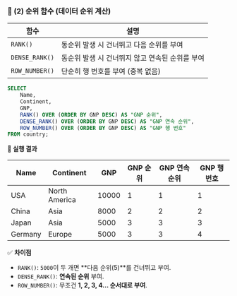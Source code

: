 ### **📌 (2) 순위 함수 (데이터 순위 계산)**

|함수|설명|
|---|---|
|`RANK()`|동순위 발생 시 건너뛰고 다음 순위를 부여|
|`DENSE_RANK()`|동순위 발생 시 건너뛰지 않고 연속된 순위를 부여|
|`ROW_NUMBER()`|단순히 행 번호를 부여 (중복 없음)|

```sql
SELECT 
    Name, 
    Continent, 
    GNP,
    RANK() OVER (ORDER BY GNP DESC) AS "GNP 순위",
    DENSE_RANK() OVER (ORDER BY GNP DESC) AS "GNP 연속 순위",
    ROW_NUMBER() OVER (ORDER BY GNP DESC) AS "GNP 행 번호"
FROM country;
```

**🔹 실행 결과**

|Name|Continent|GNP|GNP 순위|GNP 연속 순위|GNP 행 번호|
|---|---|---|---|---|---|
|USA|North America|10000|1|1|1|
|China|Asia|8000|2|2|2|
|Japan|Asia|5000|3|3|3|
|Germany|Europe|5000|3|3|4|

✅ **차이점**

- `RANK()`: `5000`이 두 개면 **다음 순위(5)**를 건너뛰고 부여.
- `DENSE_RANK()`: **연속된 순위** 부여.
- `ROW_NUMBER()`: 무조건 **1, 2, 3, 4... 순서대로 부여**.